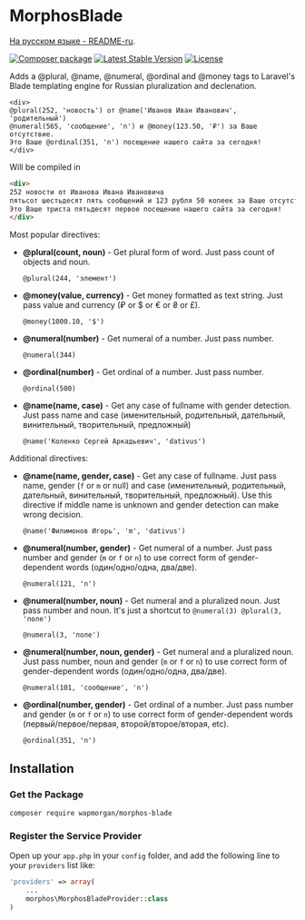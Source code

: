 # MorphosBlade

[На русском языке - README-ru](README-ru.md).

[![Composer package](http://xn--e1adiijbgl.xn--p1acf/badge/wapmorgan/morphos-blade)](https://packagist.org/packages/wapmorgan/morphos-blade)
[![Latest Stable Version](https://poser.pugx.org/wapmorgan/morphos-blade/version)](https://packagist.org/packages/wapmorgan/morphos-blade)
[![License](https://poser.pugx.org/wapmorgan/morphos-blade/license)](https://packagist.org/packages/wapmorgan/morphos-blade)

Adds a @plural, @name, @numeral, @ordinal and @money tags to Laravel's Blade templating engine for Russian pluralization and declenation.

```blade
<div>
@plural(252, 'новость') от @name('Иванов Иван Иванович', 'родительный')
@numeral(565, 'сообщение', 'n') и @money(123.50, '₽') за Ваше отсутствие.
Это Ваше @ordinal(351, 'n') посещение нашего сайта за сегодня!
</div>
```

Will be compiled in

```html
<div>
252 новости от Иванова Ивана Ивановича
пятьсот шестьдесят пять сообщений и 123 рубля 50 копеек за Ваше отсутствие
Это Ваше триста пятьдесят первое посещение нашего сайта за сегодня!
</div>
```

Most popular directives:

- **@plural(count, noun)** - Get plural form of word. Just pass count of objects and noun.
    ```blade
    @plural(244, 'элемент')
    ```

- **@money(value, currency)** - Get money formatted as text string. Just pass value and currency (₽ or $ or € or ₴ or £).
    ```blade
    @money(1000.10, '$')
    ```

- **@numeral(number)** - Get numeral of a number. Just pass number.
    ```blade
    @numeral(344)
    ```

- **@ordinal(number)** - Get ordinal of a number. Just pass number.
    ```blade
    @ordinal(500)
    ```

- **@name(name, case)** - Get any case of fullname with gender detection. Just pass name and case (именительный, родительный, дательный, винительный, творительный, предложный)
    ```blade
    @name('Коленко Сергей Аркадьевич', 'dativus')
    ```

Additional directives:

- **@name(name, gender, case)** - Get any case of fullname. Just pass name, gender (`f` or `m` or null) and case (именительный, родительный, дательный, винительный, творительный, предложный). Use this directive if middle name is unknown and gender detection can make wrong decision.
    ```blade
    @name('Филимонов Игорь', 'm', 'dativus')
    ```

- **@numeral(number, gender)** - Get numeral of a number. Just pass number and gender (`m` or `f` or `n`) to use correct form of gender-dependent words (один/одно/одна, два/две).
    ```blade
    @numeral(121, 'n')
    ```

- **@numeral(number, noun)** - Get numeral and a pluralized noun. Just pass number and noun. It's just a shortcut to `@numeral(3) @plural(3, 'поле')`
    ```blade
    @numeral(3, 'поле')
    ```

- **@numeral(number, noun, gender)** - Get numeral and a pluralized noun. Just pass number, noun and gender (`m` or `f` or `n`) to use correct form of gender-dependent words (один/одно/одна, два/две).
    ```blade
    @numeral(101, 'сообщение', 'n')
    ```

- **@ordinal(number, gender)** - Get ordinal of a number. Just pass number and gender (`m` or `f` or `n`) to use correct form of gender-dependent words (первый/первое/первая, второй/второе/вторая, etc).
    ```blade
    @ordinal(351, 'n')
    ```

## Installation

### Get the Package

```
composer require wapmorgan/morphos-blade
```

### Register the Service Provider
Open up your `app.php` in your `config` folder, and add the following line to
your `providers` list like:

```php
'providers' => array(
    ...
    morphos\MorphosBladeProvider::class
)
```
